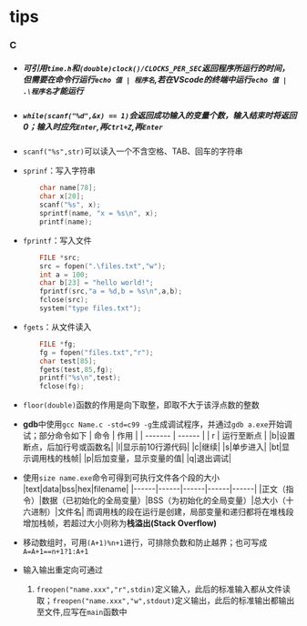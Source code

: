 # tips

### C

*   ##### 可引用`time.h`和`(double)clock()/CLOCKS_PER_SEC`返回程序所运行的时间，但需要在命令行运行`echo 值 | 程序名`,若在VScode的终端中运行`echo 值 | .\程序名`才能运行

*   ##### `while(scanf("%d",&x) == 1)`会返回成功输入的变量个数，输入结束时将返回0；输入时应先`Enter`,再`Ctrl+Z`,再`Enter`

*   `scanf("%s",str)`可以读入一个不含空格、TAB、回车的字符串

*   `sprinf`：写入字符串
    ```C++
        char name[78];
        char x[20];
        scanf("%s", x);
        sprintf(name, "x = %s\n", x);
        printf(name);
    ```
*   `fprintf`：写入文件
    ```C++
        FILE *src;
        src = fopen(".\files.txt","w");
        int a = 100;
        char b[23] = "hello world!";
        fprintf(src,"a = %d,b = %s\n",a,b);
        fclose(src);
        system("type files.txt");
    ```
*   `fgets`：从文件读入
    ```C++
        FILE *fg;
        fg = fopen("files.txt","r");
        char test[85];
        fgets(test,85,fg);
        printf("%s\n",test);
        fclose(fg);
    ```
*   `floor(double)`函数的作用是向下取整，即取不大于该浮点数的整数
*   **gdb**中使用`gcc Name.c -std=c99 -g`生成调试程序，并通过`gdb a.exe`开始调试；部分命令如下
    | 命令 | 作用 |
    | ------- | ------ |
    | r | 运行至断点 |
    |b|设置断点，后加行号或函数名|
    |l|显示前10行源代码|
    |c|继续|
    |s|单步进入|
    |bt|显示调用栈的栈帧|
    |p|后加变量，显示变量的值|
    |q|退出调试|

*   使用`size name.exe`命令可得到可执行文件各个段的大小
    |text|data|bss|hex|filename|
    |------|------|------|------|------|
    |正文（指令）|数据（已初始化的全局变量）|BSS（为初始化的全局变量）|总大小（十六进制）|文件名|
    而调用栈的段在运行是创建，局部变量和递归都将在堆栈段增加栈帧，若超过大小则称为**栈溢出(Stack Overflow)**

*   移动数组时，可用`(A+1)%n+1`进行，可排除负数和防止越界；也可写成`A=A+1==n+1?1:A+1`

*   输入输出重定向可通过
    1.  `freopen("name.xxx","r",stdin)`定义输入，此后的标准输入都从文件读取；`freopen("name.xxx","w",stdout)`定义输出，此后的标准输出都输出至文件,应写在`main`函数中
